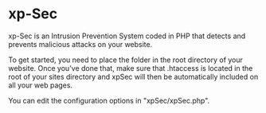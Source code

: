 xp-Sec
======

xp-Sec is an Intrusion Prevention System coded in PHP that detects and prevents malicious attacks on your website.

To get started, you need to place the folder in the root directory of your website.
Once you've done that, make sure that .htaccess is located in the root of your sites directory and xpSec will then be automatically included on all your web pages.

You can edit the configuration options in "xpSec/xpSec.php".
